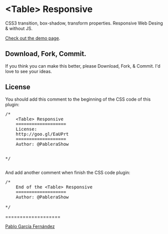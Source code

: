 <h1>&lt;Table&gt; Responsive</h1>

<p>CSS3 transition, box-shadow, transform properties. Responsive Web Desing & without JS.</p>

<a href="http://codepen.io/PableraShow/pen/qdIsm" target="_blank">Check out the demo page</a>.

<!--h2>How it works</h2>
<p>Coming soon...</p-->

<!--
<p>We have a &lt;nav&gt; tag on the left of the screen with <code>position: fixed;</code>, a width and a fixed height.</p>
<p>Then we have a list with &lt;svg&gt; images and hidden links with <code>display: none;</code>, when we do a <code>:hover</code> over &lt;nav&gt; tag we added more <code>with</code> to the &lt;nav&gt; and a <code>display: block;</code> so that the links appear.</p>

<p>Finally, we have to write on the &lt;nav&gt; tag the CSS3 <code>transition</code> property:</p>
<pre>
nav{
  transition-delay: 0s;
  transition-duration: 0.4s;
  transition-property: all;
  transition-timing-function: line;
  }
</pre>

-->

<h2>Download, Fork, Commit.</h2>

<p>If you think you can make this better, please Download, Fork, & Commit. I'd love to see your ideas.</p>

<h2>License</h2>

<p>You should add this comment to the beginning of the CSS code of this plugin:
<pre>
/*	
	&lt;Table&gt; Responsive
	===================
	License:
	http://goo.gl/EaUPrt
	===================
	Author: @PableraShow

*/
</pre>
And add another comment when finish the CSS code plugin:
<pre>
/*	
	End of the &lt;Table&gt; Responsive
	===================
	Author: @PableraShow

*/
</pre></p>

===================

<a href="http://pablogarciafernandez.com" title="Pablo García Fernández" target="_blank">Pablo García Fernández</a>
